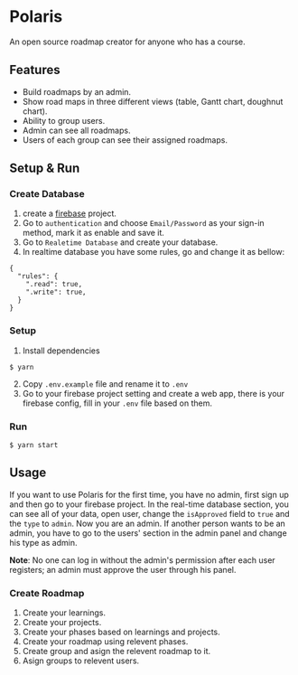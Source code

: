 # Polaris
An open source roadmap creator for anyone who has a course.

## Features
- Build roadmaps by an admin.
- Show road maps in three different views (table, Gantt chart, doughnut chart).
- Ability to group users.
- Admin can see all roadmaps.
- Users of each group can see their assigned roadmaps.

## Setup & Run
### Create Database

1. create a [firebase](https://firebase.google.com/) project.
2. Go to `authentication` and choose `Email/Password` as your sign-in method, mark it as enable and save it.
3. Go to `Realetime Database` and create your database.
4. In realtime database you have some rules, go and change it as bellow:
```
{
  "rules": {
    ".read": true,
    ".write": true,
  }
}
```
### Setup
1. Install dependencies
  ```shell
  $ yarn
  ```
2. Copy `.env.example` file and rename it to `.env`
3. Go to your firebase project setting and create a web app, there is your firebase config, fill in your `.env` file based on them.

### Run
```shell
$ yarn start
```

## Usage
If you want to use Polaris for the first time, you have no admin, first sign up and then go to your firebase project. In the real-time database section, you can see all of your data, open user, change the `isApproved` field to `true` and the `type` to `admin`. Now you are an admin. If another person wants to be an admin, you have to go to the users' section in the admin panel and change his type as admin.

**Note**: No one can log in without the admin's permission after each user registers; an admin must approve the user through his panel.

### Create Roadmap
1. Create your learnings.
2. Create your projects.
3. Create your phases based on learnings and projects.
4. Create your roadmap using relevent phases.
5. Create group and asign the relevent roadmap to it.
6. Asign groups to relevent users.
